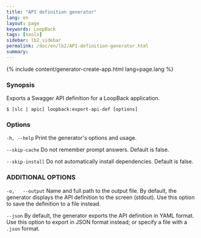 ```yaml
---
title: "API definition generator"
lang: en
layout: page
keywords: LoopBack
tags: [tools]
sidebar: lb2_sidebar
permalink: /doc/en/lb2/API-definition-generator.html
summary:
---
```


{% include content/generator-create-app.html lang=page.lang %}

### Synopsis

Exports a Swagger API definition for a LoopBack application.

```shell
$ [slc | apic] loopback:export-api-def [options]
```

### Options

`-h, --help`
Print the generator's options and usage.

`--skip-cache`
Do not remember prompt answers. Default is false.

`--skip-install`
Do not automatically install dependencies. Default is false.

### ADDITIONAL OPTIONS

`-o,   --output`
Name and full path to the output file. By default, the generator displays the API definition to the screen (stdout). Use this option to save the definition to a file instead.

`--json`
By default, the generator exports the API definition in YAML format. Use this option to export in JSON format instead; or specify a file with a `.json` format.

